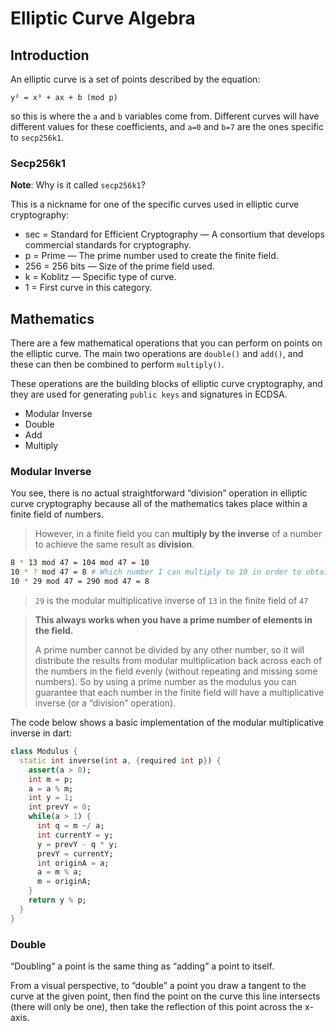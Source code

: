 # Elliptic Curve Algebra

## Introduction

An elliptic curve is a set of points described by the equation:
```
y² = x³ + ax + b (mod p)
```

so this is where the `a` and `b` variables come from. Different curves will have different values for these coefficients, and `a=0` and `b=7` are the ones specific to `secp256k1`.

### Secp256k1

**Note**: Why is it called `secp256k1`?

This is a nickname for one of the specific curves used in elliptic curve cryptography:

- sec = Standard for Efficient Cryptography — A consortium that develops commercial standards for cryptography.
- p = Prime — The prime number used to create the finite field.
- 256 = 256 bits — Size of the prime field used.
- k = Koblitz — Specific type of curve.
- 1 = First curve in this category.

## Mathematics

There are a few mathematical operations that you can perform on points on the elliptic curve. The main two operations are `double()` and `add()`, and these can then be combined to perform `multiply()`.

These operations are the building blocks of elliptic curve cryptography, and they are used for generating `public keys` and signatures in ECDSA.

- Modular Inverse 
- Double 
- Add 
- Multiply

### Modular Inverse

You see, there is no actual straightforward “division” operation in elliptic curve cryptography because all of the mathematics takes place within a finite field of numbers.

> However, in a finite field you can **multiply by the inverse** of a number to achieve the same result as **division**.

```bash
8 * 13 mod 47 = 104 mod 47 = 10
10 * ? mod 47 = 8 # Which number I can multiply to 10 in order to obtain 8 ?
10 * 29 mod 47 = 290 mod 47 = 8
```

> `29` is the modular multiplicative inverse of `13` in the finite field of `47`

> **This always works when you have a prime number of elements in the field.** 
> 
> A prime number cannot be divided by any other number, so it will distribute the results from modular multiplication back across each of the numbers in the field evenly (without repeating and missing some numbers). So by using a prime number as the modulus you can guarantee that each number in the finite field will have a multiplicative inverse (or a “division” operation).

The code below shows a basic implementation of the modular multiplicative inverse in dart:

```dart
class Modulus {
  static int inverse(int a, {required int p}) {
    assert(a > 0);
    int m = p;
    a = a % m;
    int y = 1;
    int prevY = 0;
    while(a > 1) {
      int q = m ~/ a;
      int currentY = y;
      y = prevY - q * y;
      prevY = currentY;
      int originA = a;
      a = m % a;
      m = originA;
    }
    return y % p;
  }
}
```

### Double

“Doubling” a point is the same thing as “adding” a point to itself.

From a visual perspective, to “double” a point you draw a tangent to the curve at the given point, then find the point on the curve this line intersects (there will only be one), then take the reflection of this point across the x-axis.

```dart

```